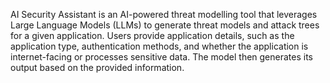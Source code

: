 

AI Security Assistant is an AI-powered threat modelling tool that leverages Large Language Models (LLMs) to generate threat models and attack trees for a given application. Users provide application details, such as the application type, authentication methods, and whether the application is internet-facing or processes sensitive data. The model then generates its output based on the provided information.
